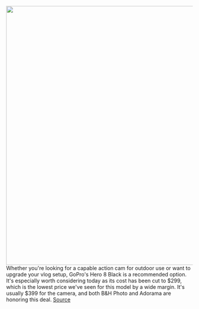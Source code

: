 <img src='https://cdn.vox-cdn.com/thumbor/xcrmyqmoiWbAS8Gq4nyt4-fHyRI=/0x0:2040x1361/1200x800/filters:focal(924x427:1250x753)/cdn.vox-cdn.com/uploads/chorus_image/image/66644259/brose_190930_3699_0012.0.jpg' width='700px' /><br/>
Whether you're looking for a capable action cam for outdoor use or want to upgrade your vlog setup, GoPro's Hero 8 Black is a recommended option. It's especially worth considering today as its cost has been cut to $299, which is the lowest price we've seen for this model by a wide margin. It's usually $399 for the camera, and both B&H Photo and Adorama are honoring this deal.
<a href='https://www.theverge.com/good-deals/2020/4/13/21218920/gopro-hero-8-camera-deal-adorama-bh-apple-itunes-tv-the-office'> Source <a/>